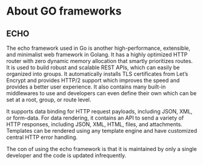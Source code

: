 # About GO frameworks 
## ECHO 
The echo framework used in Go is another high-performance, extensible, and minimalist web framework in Golang. It has a highly optimized HTTP router with zero dynamic memory 
allocation that smartly prioritizes routes. It is used to build robust and scalable REST APIs, which can easily be organized into groups. It automatically installs TLS 
certificates from Let’s Encrypt and provides HTTP/2 support which improves the speed and provides a better user experience. It also contains many built-in middlewares to use and 
developers can even define their own which can be set at a root, group, or route level.

It supports data binding for HTTP request payloads, including JSON, XML, or form-data. For data rendering, it contains an API to send a variety of HTTP responses, including JSON, 
XML, HTML, files, and attachments. Templates can be rendered using any template engine and have customized central HTTP error handling. 

The con of using the echo framework is that it is maintained by only a single developer and the code is updated infrequently.
